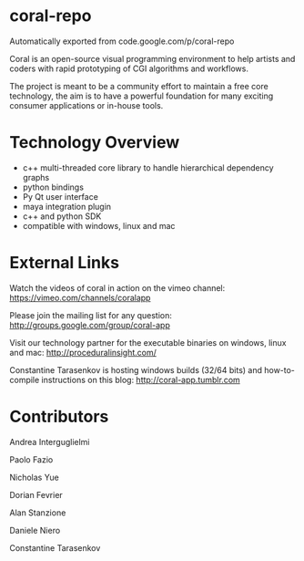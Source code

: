 # coral-repo
Automatically exported from code.google.com/p/coral-repo

Coral is an open-source visual programming environment to help artists and coders with rapid prototyping of CGI algorithms and workflows. 

The project is meant to be a community effort to maintain a free core technology, the aim is to have a powerful foundation for many exciting consumer applications or in-house tools. 

# Technology Overview
* c++ multi-threaded core library to handle hierarchical dependency graphs 
* python bindings 
* Py Qt user interface 
* maya integration plugin 
* c++ and python SDK 
* compatible with windows, linux and mac 

# External Links

Watch the videos of coral in action on the vimeo channel: https://vimeo.com/channels/coralapp 

Please join the mailing list for any question: http://groups.google.com/group/coral-app 

Visit our technology partner for the executable binaries on windows, linux and mac: http://proceduralinsight.com/ 

Constantine Tarasenkov is hosting windows builds (32/64 bits) and how-to-compile instructions on this blog: http://coral-app.tumblr.com 

# Contributors

Andrea Interguglielmi 

Paolo Fazio 

Nicholas Yue 

Dorian Fevrier 

Alan Stanzione 

Daniele Niero 

Constantine Tarasenkov 
